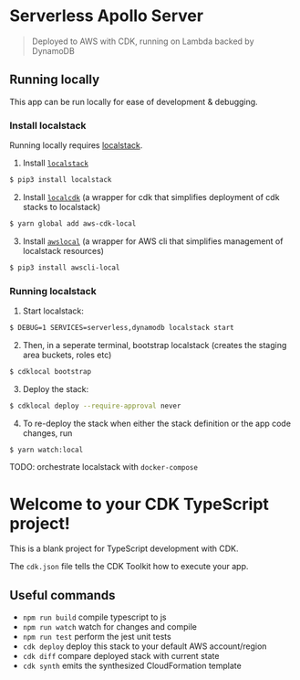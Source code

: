 # Serverless Apollo Server
> Deployed to AWS with CDK, running on Lambda backed by DynamoDB

## Running locally
This app can be run locally for ease of development & debugging.

### Install localstack
Running locally requires [localstack](https://github.com/localstack/localstack).

1. Install [`localstack`](https://github.com/localstack/localstack)
```bash
$ pip3 install localstack
```

2. Install [`localcdk`](https://github.com/localstack/aws-cdk-local) (a wrapper for cdk that simplifies deployment of cdk stacks to localstack)
```bash
$ yarn global add aws-cdk-local
```

3. Install [`awslocal`](https://github.com/localstack/awscli-local) (a wrapper for AWS cli that simplifies management of localstack resources)
```bash
$ pip3 install awscli-local
```

### Running localstack
1. Start localstack:
```bash
$ DEBUG=1 SERVICES=serverless,dynamodb localstack start
```

2. Then, in a seperate terminal, bootstrap localstack (creates the staging area buckets, roles etc)
```bash
$ cdklocal bootstrap
```

3. Deploy the stack:
```bash
$ cdklocal deploy --require-approval never
```

4. To re-deploy the stack when either the stack definition or the app code changes, run
```bash
$ yarn watch:local
```

TODO: orchestrate localstack with `docker-compose`




# Welcome to your CDK TypeScript project!

This is a blank project for TypeScript development with CDK.

The `cdk.json` file tells the CDK Toolkit how to execute your app.

## Useful commands

 * `npm run build`   compile typescript to js
 * `npm run watch`   watch for changes and compile
 * `npm run test`    perform the jest unit tests
 * `cdk deploy`      deploy this stack to your default AWS account/region
 * `cdk diff`        compare deployed stack with current state
 * `cdk synth`       emits the synthesized CloudFormation template
